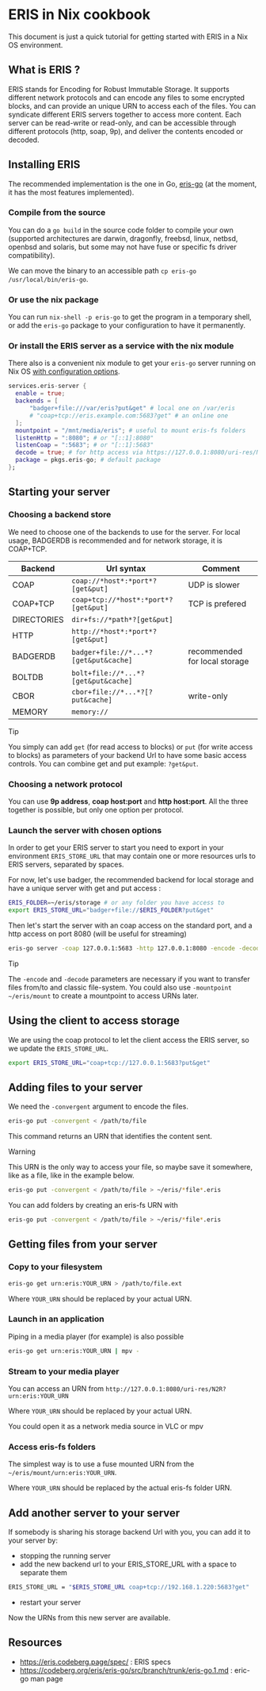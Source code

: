 # ERIS in Nix cookbook

This document is just a quick tutorial for getting started with ERIS in a Nix OS environment.

## What is ERIS ?

ERIS stands for Encoding for Robust Immutable Storage. It supports different network protocols and can encode any files to some encrypted blocks, and can provide an unique URN to access each of the files. You can syndicate different ERIS servers together to access more content. Each server can be read-write or read-only, and can be accessible through different protocols (http, soap, 9p), and deliver the contents encoded or decoded.

## Installing ERIS

The recommended implementation is the one in Go, [eris-go](https://codeberg.org/eris/eris-go) (at the moment, it has the most features implemented).

### Compile from the source

You can do a `go build` in the source code folder to compile your own (supported architectures are darwin, dragonfly, freebsd, linux, netbsd, openbsd and solaris, but some may not have fuse or specific fs driver compatibility). 

We can move the binary to an accessible path `cp eris-go /usr/local/bin/eris-go`.

### Or use the nix package 

You can run `nix-shell -p eris-go` to get the program in a temporary shell, or add the `eris-go` package to your configuration to have it permanently.

### Or install the ERIS server as a service with the nix module 

There also is a convenient nix module to get your `eris-go` server running on Nix OS [with configuration options](https://search.nixos.org/options?channel=24.05&from=0&size=50&sort=relevance&type=packages&query=eris-server).

```nix
services.eris-server {
  enable = true;
  backends = [
      "badger+file:///var/eris?put&get" # local one on /var/eris
      # "coap+tcp://eris.example.com:5683?get" # an online one
  ];
  mountpoint = "/mnt/media/eris"; # useful to mount eris-fs folders
  listenHttp = ":8080"; # or "[::1]:8080"
  listenCoap = ":5683"; # or "[::1]:5683"
  decode = true; # for http access via https://127.0.0.1:8080/uri-res/N2R?urn:eris:...
  package = pkgs.eris-go; # default package
};
```

## Starting your server

### Choosing a backend store

We need to choose one of the backends to use for the server. For local usage, BADGERDB is recommended and for network storage, it is COAP+TCP.

| Backend     | Url syntax                             | Comment                       |
| ----------- | -------------------------------------- | ----------------------------- |
| COAP        | `coap://*host*:*port*?[get&put]`         | UDP is slower                 |
| COAP+TCP    | `coap+tcp://*host*:*port*?[get&put]`     | TCP is prefered               |
| DIRECTORIES | `dir+fs://*path*?[get&put]`              |                               |
| HTTP        | `http://*host*:*port*?[get&put]`         |                               |
| BADGERDB    | `badger+file://*...*?[get&put&cache]`    | recommended for local storage |
| BOLTDB      | `bolt+file://*...*?[get&put&cache]`      |                               |
| CBOR        | `cbor+file://*...*?[?put&cache]`         | write-only                    |
| MEMORY      | `memory://`                              |                               |

> [!TIP]
> You simply can add `get` (for read access to blocks) or `put` (for write access to blocks) as parameters of your backend Url to have some basic access controls. You can combine get and put example: `?get&put`.  

### Choosing a network protocol

You can use **9p address**, **coap host:port** and **http host:port**.
All the three together is possible, but only one option per protocol.

### Launch the server with chosen options

In order to get your ERIS server to start you need to export in your environment `ERIS_STORE_URL` that may contain one or more resources urls to ERIS servers, separated by spaces.

For now, let's use badger, the recommended backend for local storage and have a unique server with get and put access : 

```bash
ERIS_FOLDER=~/eris/storage # or any folder you have access to
export ERIS_STORE_URL="badger+file://$ERIS_FOLDER?put&get"
```


Then let's start the server with an coap access on the standard port, and a http access on port 8080 (will be useful for streaming) 

```bash
eris-go server -coap 127.0.0.1:5683 -http 127.0.0.1:8080 -encode -decode 
```

> [!TIP]
> The `-encode` and `-decode` parameters are necessary if you want to transfer files from/to and classic file-system.
> You could also use `-mountpoint ~/eris/mount` to create a mountpoint to access URNs later.

## Using the client to access storage

We are using the coap protocol to let the client access the ERIS server, so we update the `ERIS_STORE_URL`.

```bash
export ERIS_STORE_URL="coap+tcp://127.0.0.1:5683?put&get"
```

## Adding files to your server

We need the `-convergent` argument to encode the files.

```bash
eris-go put -convergent < /path/to/file 
```
This command returns an URN that identifies the content sent.

> [!WARNING]
> This URN is the only way to access your file, so maybe save it somewhere, like as a file, like in the example below. 

```bash
eris-go put -convergent < /path/to/file > ~/eris/*file*.eris
```

You can add folders by creating an eris-fs URN with
```bash
eris-go put -convergent < /path/to/file > ~/eris/*file*.eris
```


## Getting files from your server

### Copy to your filesystem

```bash
eris-go get urn:eris:YOUR_URN > /path/to/file.ext
```

Where `YOUR_URN` should be replaced by your actual URN.

### Launch in an application

Piping in a media player (for example) is also possible

```bash
eris-go get urn:eris:YOUR_URN | mpv -
```

### Stream to your media player

You can access an URN from `http://127.0.0.1:8080/uri-res/N2R?urn:eris:YOUR_URN`

Where `YOUR_URN` should be replaced by your actual URN.

You could open it as a network media source in VLC or mpv

### Access eris-fs folders

The simplest way is to use a fuse mounted URN from the `~/eris/mount/urn:eris:YOUR_URN`.

Where `YOUR_URN` should be replaced by the actual eris-fs folder URN.


## Add another server to your server

If somebody is sharing his storage backend Url with you, you can add it to your server by:

- stopping the running server
- add the new backend url to your ERIS_STORE_URL with a space to separate them
```bash
ERIS_STORE_URL = "$ERIS_STORE_URL coap+tcp://192.168.1.220:5683?get"
```
- restart your server

Now the URNs from this new server are available.

## Resources

- <https://eris.codeberg.page/spec/> : ERIS specs
- <https://codeberg.org/eris/eris-go/src/branch/trunk/eris-go.1.md> : eric-go man page
